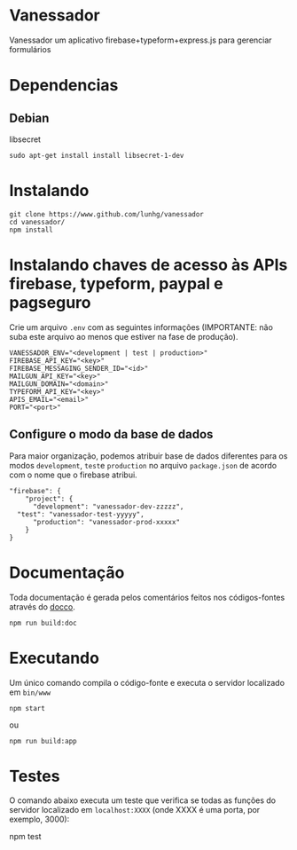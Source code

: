 # Vanessador

Vanessador  um aplicativo firebase+typeform+express.js para gerenciar formulários

# Dependencias

## Debian

libsecret

    sudo apt-get install install libsecret-1-dev
    
# Instalando

    git clone https://www.github.com/lunhg/vanessador
    cd vanessador/
    npm install
    
#  Instalando chaves de acesso às APIs firebase, typeform, paypal e pagseguro

Crie um arquivo `.env` com as seguintes informações (IMPORTANTE: não suba este arquivo ao menos que estiver na fase de produção).

    VANESSADOR_ENV="<development | test | production>"  
    FIREBASE_API_KEY="<key>"
    FIREBASE_MESSAGING_SENDER_ID="<id>"
    MAILGUN_API_KEY="<key>"
    MAILGUN_DOMAIN="<domain>"
    TYPEFORM_API_KEY="<key>"
    APIS_EMAIL="<email>"
    PORT="<port>"

## Configure o modo da base de dados

Para maior organização, podemos atribuir base de dados diferentes para os modos `development`, `test`e `production` no arquivo `package.json` de acordo com o nome que o firebase atribui.

    "firebase": {
        "project": {
          "development": "vanessador-dev-zzzzz",
	  "test": "vanessador-test-yyyyy",
          "production": "vanessador-prod-xxxxx"
        }
    }

# Documentação

Toda documentação é gerada pelos comentários feitos nos códigos-fontes através do [docco](github.com/jashkenas/docco).

    npm run build:doc

# Executando

Um único comando compila o código-fonte e executa o servidor localizado em `bin/www`

    npm start

ou

    npm run build:app

# Testes

O comando abaixo executa um teste que verifica se todas as funções do servidor localizado em `localhost:XXXX` (onde XXXX é uma porta, por exemplo, 3000):

   npm test
